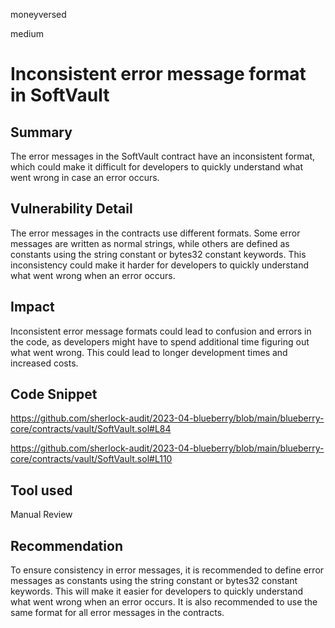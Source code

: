 moneyversed

medium

# Inconsistent error message format in SoftVault

## Summary

The error messages in the SoftVault contract have an inconsistent format, which could make it difficult for developers to quickly understand what went wrong in case an error occurs.

## Vulnerability Detail

The error messages in the contracts use different formats. Some error messages are written as normal strings, while others are defined as constants using the string constant or bytes32 constant keywords. This inconsistency could make it harder for developers to quickly understand what went wrong when an error occurs.

## Impact

Inconsistent error message formats could lead to confusion and errors in the code, as developers might have to spend additional time figuring out what went wrong. This could lead to longer development times and increased costs.

## Code Snippet

https://github.com/sherlock-audit/2023-04-blueberry/blob/main/blueberry-core/contracts/vault/SoftVault.sol#L84

https://github.com/sherlock-audit/2023-04-blueberry/blob/main/blueberry-core/contracts/vault/SoftVault.sol#L110

## Tool used

Manual Review

## Recommendation

To ensure consistency in error messages, it is recommended to define error messages as constants using the string constant or bytes32 constant keywords. This will make it easier for developers to quickly understand what went wrong when an error occurs. It is also recommended to use the same format for all error messages in the contracts.